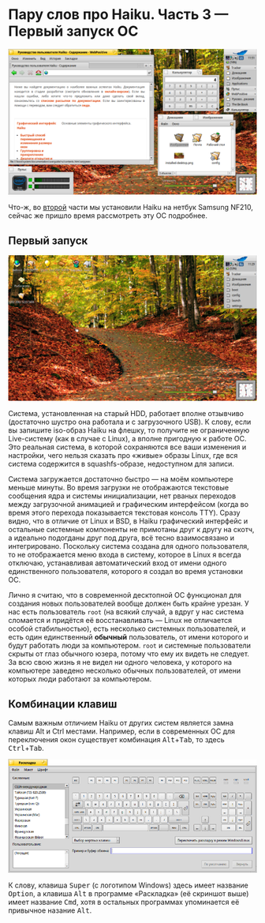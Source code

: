 # Пару слов про Haiku. Часть 3 — Первый запуск ОС

![](pic/desktop.png)

Что-ж, во [второй](../2/) части мы установили Haiku на нетбук Samsung NF210, сейчас же пришло время рассмотреть эту ОС подробнее.

## Первый запуск

![](pic/desktop1.png)

Система, установленная на старый HDD, работает вполне отзывчиво (достаточно шустро она работала и с загрузочного USB). К слову, если вы запишите iso-образ Haiku на флешку, то получите не ограниченную Live-систему (как в случае с Linux), а вполне пригодную к работе ОС. Это реальная система, в которой сохраняются все ваши изменения и настройки, чего нельзя сказать про «живые» образы Linux, где вся система содержится в squashfs-образе, недоступном для записи.

Система загружается достаточно быстро — на моём компьютере меньше минуты. Во время загрузки не отображаются текстовые сообщения ядра и системы инициализации, нет рваных переходов между загрузочной анимацией и графическим интерфейсом (когда во время этого перехода показывается текстовая консоль TTY). Сразу видно, что в отличие от Linux и BSD, в Haiku графический интерфейс и остальные системные компоненты не примотаны друг к другу на скотч, а идеально подогданы друг под друга, всё тесно взаимосвязано и интегрировано. Поскольку система создана для одного пользователя, то не отображается меню входа в систему, которое в Linux я всегда отключаю, устанавливая автоматический вход от имени одного единственного пользователя, которого я создал во время установки ОС.

Лично я считаю, что в современной десктопной ОС функционал для создания новых пользователей вообще должен быть крайне урезан. У нас есть пользователь `root` (на всякий случай, а вдруг у нас система сломается и придётся её восстанавливать — Linux не отличается особой стабильностью), есть несколько системных пользователей, и есть один единственный **обычный** пользователь, от имени которого и будут работать люди за компьютером. `root` и системные пользователи скрыты от глаз обычного юзера, потому что ему их видеть не следует. За всю свою жизнь я не видел ни одного человека, у которого на компьютере заведено несколько обычных пользователей, от имени которых люди работают за компьютером.

## Комбинации клавиш

Самым важным отличием Haiku от других систем является замна клавиш Alt и Ctrl местами. Например, если в современных ОС для переключения окон существует комбинация <kbd>Alt</kbd>+<kbd>Tab</kbd>, то здесь <kbd>Ctrl</kbd>+<kbd>Tab</kbd>.

![](pic/key-layout.png)

К слову, клавиша <kbd>Super</kbd> (с логотипом Windows) здесь имеет название <kbd>Option</kbd>, а клавиша <kbd>Alt</kbd> в программе «Раскладка» (её скриншот выше) имеет название <kbd>Cmd</kbd>, хотя в остальных программах упоминается её привычное назание <kbd>Alt</kbd>.
